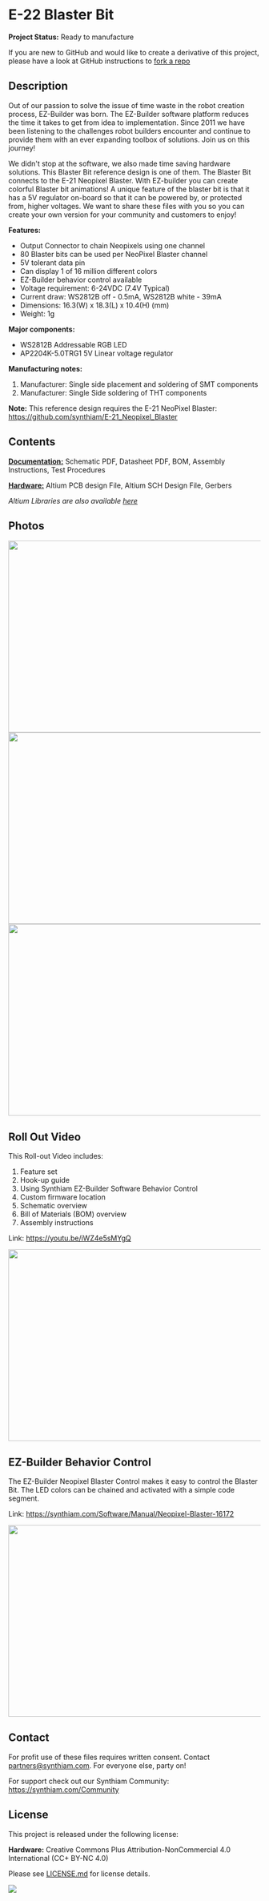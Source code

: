 # E-22 Blaster Bit

**Project Status:** Ready to manufacture

If you are new to GitHub and would like to create a derivative of this project, please have a look at GitHub instructions to [fork a repo](https://help.github.com/en/articles/fork-a-repo)

## Description

Out of our passion to solve the issue of time waste in the robot creation process, EZ-Builder was born. The EZ-Builder software platform reduces the time it takes to get from idea to implementation. Since 2011 we have been listening to the challenges robot builders encounter and continue to provide them with an ever expanding toolbox of solutions. Join us on this journey!

We didn't stop at the software, we also made time saving hardware solutions. This Blaster Bit reference design is one of them. The Blaster Bit connects to the E-21 Neopixel Blaster. With EZ-builder you can create colorful Blaster bit animations! A unique feature of the blaster bit is that it has a 5V regulator on-board so that it can be powered by, or protected from, higher voltages.  We want to share these files with you so you can create your own version for your community and customers to enjoy!

**Features:** 
- Output Connector to chain Neopixels using one channel
- 80 Blaster bits can be used per NeoPixel Blaster channel
- 5V tolerant data pin
- Can display 1 of 16 million different colors
- EZ-Builder behavior control available
- Voltage requirement: 6-24VDC (7.4V Typical)
- Current draw: WS2812B off - 0.5mA, WS2812B white - 39mA
- Dimensions: 16.3(W) x 18.3(L) x 10.4(H) (mm)
- Weight: 1g

**Major components:** 
- WS2812B Addressable RGB LED
- AP2204K-5.0TRG1 5V Linear voltage regulator

**Manufacturing notes:** 
1. Manufacturer: Single side placement and soldering of SMT components
2. Manufacturer: Single Side soldering of THT components

**Note:** This reference design requires the E-21 NeoPixel Blaster: https://github.com/synthiam/E-21_Neopixel_Blaster

## Contents

[**Documentation:**](https://github.com/synthiam/E-22_Blaster_Bit/tree/master/E-22%20Documentation) Schematic PDF, Datasheet PDF, BOM, Assembly Instructions, Test Procedures

[**Hardware:**](https://github.com/synthiam/E-22_Blaster_Bit/tree/master/E-22%20Hardware) Altium PCB design File, Altium SCH Design File, Gerbers

*Altium Libraries are also available <a href="https://github.com/synthiam/Synthiam_Altium_Librairies">here</a>*

## Photos

<p align="left">
<img src="https://live.staticflickr.com/65535/32801181207_6bb3ebc09d_k.jpg" width="683" height="383">
<img src="https://live.staticflickr.com/65535/33867577348_b748230ed4_k.jpg" width="683" height="383">
<img src="https://live.staticflickr.com/65535/33867577528_87d887444d_k.jpg" width="683" height="383"></p>

## Roll Out Video

This Roll-out Video includes:

1. Feature set 
2. Hook-up guide 
3. Using Synthiam EZ-Builder Software Behavior Control
4. Custom firmware location
5. Schematic overview
6. Bill of Materials (BOM) overview
7. Assembly instructions 

Link: https://youtu.be/iWZ4e5sMYgQ

<a href="https://youtu.be/iWZ4e5sMYgQ"><img src="https://media.giphy.com/media/iJVrOCN7n2OYXmgoqS/giphy.gif" width="683" height="383"></a>

## EZ-Builder Behavior Control

The EZ-Builder Neopixel Blaster Control makes it easy to control the Blaster Bit. The LED colors can be chained and activated with a simple code segment. 

Link: https://synthiam.com/Software/Manual/Neopixel-Blaster-16172

<a href="https://synthiam.com/Software/Manual/Neopixel-Blaster-16172"><img src="https://media.giphy.com/media/lOanb8dWhZGgvfvEgq/giphy.gif" width="683" height="383"></a>

## Contact

For profit use of these files requires written consent. Contact partners@synthiam.com. For everyone else, party on!

For support check out our Synthiam Community: https://synthiam.com/Community

## License

This project is released under the following license:

**Hardware:** Creative Commons Plus Attribution-NonCommercial 4.0 International (CC+ BY-NC 4.0)

Please see [LICENSE.md](https://github.com/synthiam/E-22_Blaster_Bit/blob/master/LICENSE.md) for license details.

<a href="https://synthiam.com"><img src="https://live.staticflickr.com/65535/47791527651_358dffb302_m.jpg"></a>
